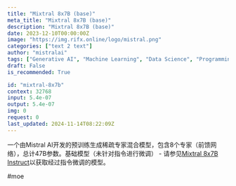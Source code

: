```yaml
---
title: "Mixtral 8x7B (base)"
meta_title: "Mixtral 8x7B (base)"
description: "Mixtral 8x7B (base)"
date: 2023-12-10T00:00:00Z
image: "https://img.rifx.online/logo/mistral.png"
categories: ["text 2 text"]
author: "mistralai"
tags: ["Generative AI", "Machine Learning", "Data Science", "Programming", "Technology/Web"]
draft: False
is_recommended: True

id: "mixtral-8x7b"
context: 32768
input: 5.4e-07
output: 5.4e-07
img: 0
request: 0
last_updated: 2024-11-14T08:22:09Z
---
```


一个由Mistral AI开发的预训练生成稀疏专家混合模型，包含8个专家（前馈网络），总计47B参数。基础模型（未针对指令进行微调） - 请参见[Mixtral 8x7B Instruct](/mistralai/mixtral-8x7b-instruct)以获取经过指令微调的模型。

#moe

